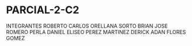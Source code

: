 # PARCIAL-2-C2

INTEGRANTES
ROBERTO CARLOS ORELLANA SORTO
BRIAN JOSE ROMERO PERLA
DANIEL ELISEO PEREZ MARTINEZ
DERICK ADAN FLORES GOMEZ
